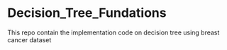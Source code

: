 # Decision_Tree_Fundations
This repo contain the implementation code on decision tree using breast cancer dataset
